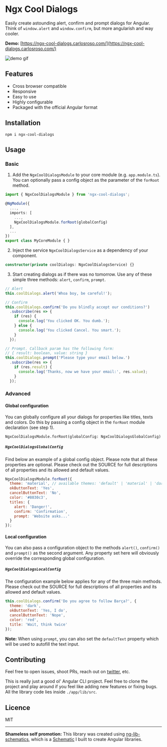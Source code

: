 # Ngx Cool Dialogs

Easily create astounding alert, confirm and prompt dialogs for Angular. Think of `window.alert` and `window.confirm`, but more angularish and way cooler.

**Demo:** [https://ngx-cool-dialogs.carlosroso.com/](https://ngx-cool-dialogs.carlosroso.com/)

![demo gif](https://user-images.githubusercontent.com/3689856/36462314-a970271a-1690-11e8-9949-183e0ce3bf54.gif)

## Features

- Cross browser compatible
- Responsive
- Easy to use
- Highly configurable
- Packaged with the official Angular format

## Installation

```
npm i ngx-cool-dialogs
```

## Usage

### Basic

1. Add the `NgxCoolDialogsModule` to your core module (e.g. `app.module.ts`). You can optionally
pass a config object as the parameter of the `forRoot` method.

```typescript
import { NgxCoolDialogsModule } from 'ngx-cool-dialogs';

@NgModule({
  ...,
  imports: [
    ...,
    NgxCoolDialogsModule.forRoot(globalConfig)
  ],
  ...
})
export class MyCoreModule { }
```

2. Inject the service `NgxCoolDialogsService` as a dependency of your component.

```typescript
constructor(private coolDialogs: NgxCoolDialogsService) {}
```

3. Start creating dialogs as if there was no tomorrow. 
  Use any of these simple three methods: `alert`, `confirm`, `prompt`.

```typescript
// Alert
this.coolDialogs.alert('Whoa boy, be careful!');

// Confirm
this.coolDialogs.confirm('Do you blindly accept our conditions?')
  .subscribe(res => {
    if (res) {
      console.log('You clicked OK. You dumb.');
    } else {
      console.log('You clicked Cancel. You smart.');
    }
  });

// Prompt. Callback param has the following form:
// { result: boolean, value: string }
this.coolDialogs.prompt('Please type your email below.')
  .subscribe(res => {
    if (res.result) {
      console.log('Thanks, now we have your email:', res.value);
    }
  });

```

### Advanced

#### Global configuration

You can globally configure all your dialogs for properties like titles, texts and colors. Do this
by passing a config object in the `forRoot` module declaration (see step 1).

```
NgxCoolDialogsModule.forRoot(globalConfig: NgxCoolDialogsGlobalConfig)
``` 

##### `NgxCoolDialogsGlobalConfig`

Find below an example of a global config object. Please note that all these properties are
optional. Please check out the SOURCE for full descriptions of all properties and 
its allowed and default values.

```javascript
NgxCoolDialogsModule.forRoot({
  theme: 'material', // available themes: 'default' | 'material' | 'dark'
  okButtonText: 'Yes',
  cancelButtonText: 'No',
  color: '#8030c3',
  titles: {
    alert: 'Danger!',
    confirm: 'Confirmation',
    prompt: 'Website asks...'
  }
});
```

#### Local configuration

You can also pass a configuration object to the methods `alert()`, `confirm()` and `prompt()` as the 
second argument. Any property set here will obviously override the corresponding global configuration.

##### `NgxCoolDialogsLocalConfig`

The configuration example below applies for any of the three main methods. Please check out the 
SOURCE for full descriptions of all properties and its allowed and default values.

```javascript
this.coolDialogs.confirm('Do you agree to follow Barça?', {
  theme: 'dark',
  okButtonText: 'Yes, I do',
  cancelButtonText: 'Nope',
  color: 'red',
  title: 'Wait, think twice'
});
```

**Note:** When using `prompt`, you can also set the `defaultText` property which will be used to 
autofill the text input.

## Contributing

Feel free to open issues, shoot PRs, reach out on [twitter](https://twitter.com/caroso1222), etc.

This is really just a good ol' Angular CLI project. Feel free to clone the project and play around if you
feel like adding new features or fixing bugs. All the library code lies inside `./app/lib/src`. 

## Licence

MIT

---

**Shameless self promotion:** This library was created using [ng-lib-schematics](https://github.com/caroso1222/ng-lib-schematics), 
which is a [Schematic](https://blog.angular.io/schematics-an-introduction-dc1dfbc2a2b2) I built to create Angular libraries.